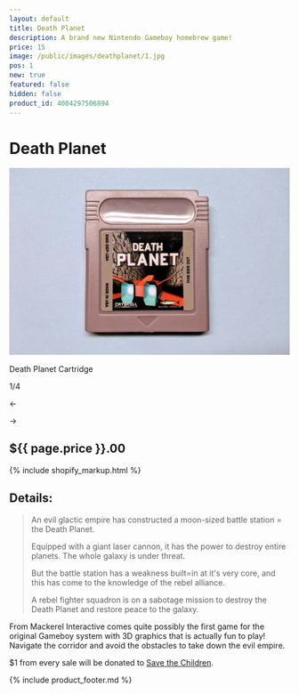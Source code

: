 ```yaml
---
layout: default
title: Death Planet
description: A brand new Nintendo Gameboy homebrew game!
price: 15
image: /public/images/deathplanet/1.jpg
pos: 1
new: true
featured: false
hidden: false
product_id: 4004297506894
---
```

# Death Planet

<div class="gallery">
	<img src="/public/images/deathplanet/1.jpg" alt="Death Planet Cartridge" id="gallery_image" onclick="cycle(1); return false;">
	<p id="gallery_subtitle">Death Planet Cartridge</p>
	<p id="gallery_pos_text">1/4</p>
	<div id="gallery_nav">
		<p id="gallery_nav_left" onclick="cycle(0); return false;">←</p>
		<p id="gallery_nav_right" onclick="cycle(1); return false;">→</p>
	</div>
</div>

## ${{ page.price }}.00

{% include shopify_markup.html %}

## Details:

>An evil glactic empire has constructed a moon-sized battle station = the Death Planet.
>
>Equipped with a giant laser cannon, it has the power to destroy entire planets. The whole galaxy is under threat.
>
>But the battle station has a weakness built=in at it's very core, and this has come to the knowledge of the rebel alliance.
>
>A rebel fighter squadron is on a sabotage mission to destroy the Death Planet and restore peace to the galaxy.

From Mackerel Interactive comes quite possibly the first game for the original Gameboy system with 3D graphics that is actually fun to play! Navigate the corridor and avoid the obstacles to take down the evil empire.

$1 from every sale will be donated to [Save the Children](https://www.savethechildren.org/).

{% include product_footer.md %}

<script src="{{ site.baseurl }}public/js/deathplanetgallery.js"></script>
